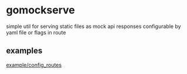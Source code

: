 # gomockserve
simple util for serving static files as mock api responses
configurable by yaml file or flags in route

## examples
[example/config_routes](example/config_routes/README.md)